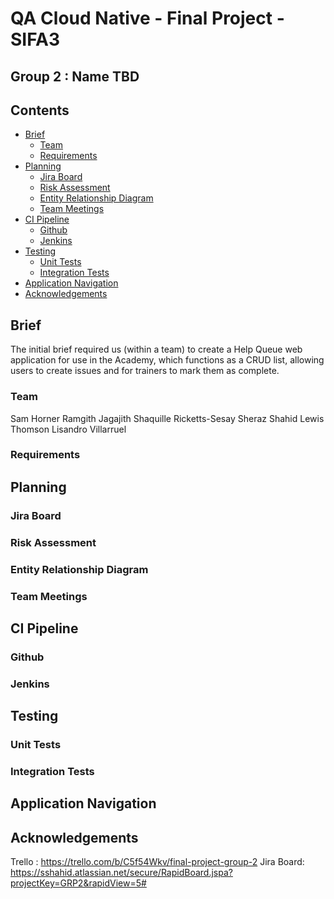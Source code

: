 # QA Cloud Native - Final Project - SIFA3
## Group 2 : Name TBD

## Contents
* [Brief](#brief)
	* [Team](#team)
	* [Requirements](#requirenments)
* [Planning](#planning)
	* [Jira Board](#jira-board)
	* [Risk Assessment](#risk-asessment)
	* [Entity Relationship Diagram](#entity-relationship-diagram)
	* [Team Meetings](#team-meetings)
* [CI Pipeline](#ci-pipeline)
	* [Github](#github)
	* [Jenkins](#jenkins)
* [Testing](#testing)
	* [Unit Tests](#unit-tests)
	* [Integration Tests](#integration-tests)
* [Application Navigation](#application-navigation)
* [Acknowledgements](#acknowledgements)

## Brief
The initial brief required us (within a team) to create a Help Queue web application for use in the Academy, which functions as a CRUD list, allowing users to create issues and for trainers to mark them as complete.

### Team
Sam Horner
Ramgith Jagajith
Shaquille Ricketts-Sesay
Sheraz Shahid
Lewis Thomson
Lisandro Villarruel

### Requirements

## Planning

### Jira Board

### Risk Assessment

### Entity Relationship Diagram

### Team Meetings

## CI Pipeline

### Github

### Jenkins

## Testing

### Unit Tests

### Integration Tests

## Application Navigation

## Acknowledgements
	

Trello : https://trello.com/b/C5f54Wkv/final-project-group-2
Jira Board: https://sshahid.atlassian.net/secure/RapidBoard.jspa?projectKey=GRP2&rapidView=5#
